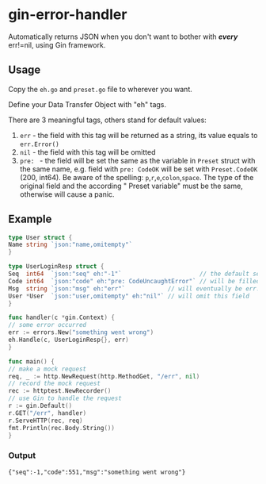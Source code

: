 # gin-error-handler

Automatically returns JSON when you don't want to bother with ***every*** err!=nil, using Gin framework.

## Usage

Copy the `eh.go` and `preset.go` file to wherever you want.

Define your Data Transfer Object with "eh" tags.

There are 3 meaningful tags, others stand for default values:

1. `err` - the field with this tag will be returned as a string, its value equals to `err.Error()`
2. `nil` - the field with this tag will be omitted
3. `pre: ` - the field will be set the same as the variable in `Preset` struct with the same name, e.g. field
   with `pre: CodeOK` will be set with `Preset.CodeOK` (200,
   int64). Be aware of the spelling: `p`,`r`,`e`,`colon`,`space`. The type of the original field and the according "
   Preset variable" must be
   the same, otherwise will cause a panic.

## Example

```go
type User struct {
Name string `json:"name,omitempty"`
}

type UserLoginResp struct {
Seq  int64  `json:"seq" eh:"-1"`                      // the default seq is -1 when an uncaught error happened
Code int64  `json:"code" eh:"pre: CodeUncaughtError"` // will be filled with Preset.CodeUncaughtError (551)
Msg  string `json:"msg" eh:"err"`            // will eventually be err.Error()
User *User  `json:"user,omitempty" eh:"nil"` // will omit this field
}

func handler(c *gin.Context) {
// some error occurred
err := errors.New("something went wrong")
eh.Handle(c, UserLoginResp{}, err)
}

func main() {
// make a mock request
req, _ := http.NewRequest(http.MethodGet, "/err", nil)
// record the mock request
rec := httptest.NewRecorder()
// use Gin to handle the request
r := gin.Default()
r.GET("/err", handler)
r.ServeHTTP(rec, req)
fmt.Println(rec.Body.String())
}

```

### Output

```text
{"seq":-1,"code":551,"msg":"something went wrong"}
```
